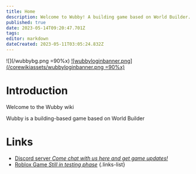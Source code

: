 ```yaml
---
title: Home
description: Welcome to Wubby! A building game based on World Builder.
published: true
date: 2023-05-14T09:20:47.701Z
tags: 
editor: markdown
dateCreated: 2023-05-11T03:05:24.832Z
---
```


![](/wubbybg.png =90%x)
[![wubbyloginbanner.png](/corewikiassets/wubbyloginbanner.png =90%x)](https://wubby.choke.dev/login)
# Introduction

Welcome to the Wubby wiki

Wubby is a building-based game based on World Builder

# Links
- [Discord server *Come chat with us here and get game updates!*](https://discord.gg/YHtthk2dYX)
- [Roblox Game *Still in testing phase*](https://www.roblox.com/games/12519560096/Wubby)
{.links-list}